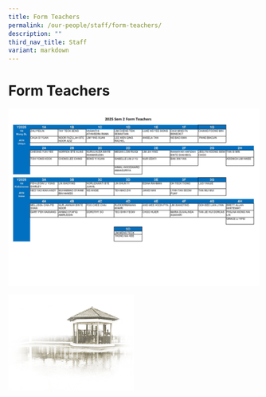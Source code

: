 ```yaml
---
title: Form Teachers
permalink: /our-people/staff/form-teachers/
description: ""
third_nav_title: Staff
variant: markdown
---
```

# **Form Teachers**

![](/images/Our%20People/Staff/2025_Sem_2_Form_Teachers.jpg)

<img src="/images/pavilion.png" style="width:50%">
